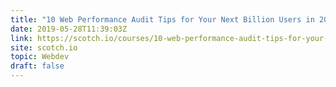 ```yaml
---
title: "10 Web Performance Audit Tips for Your Next Billion Users in 2019: Render-Blocking Styles"
date: 2019-05-28T11:39:03Z
link: https://scotch.io/courses/10-web-performance-audit-tips-for-your-next-billion-users-in-2019/render-blocking-styles?utm_medium=RSS&utm_source=hune
site: scotch.io
topic: Webdev
draft: false
---
```

